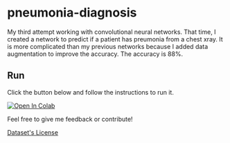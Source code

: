 # pneumonia-diagnosis

My third attempt working with convolutional neural networks. That time, I created a network to predict if a patient has preumonia from a chest xray. It is more
complicated than my previous networks because I added data augmentation to improve the accuracy. The accuracy is 88%. 

## Run 

Click the button below and follow the instructions to run it.

[![Open In Colab](https://colab.research.google.com/assets/colab-badge.svg)](https://colab.research.google.com/github/Stavrospanakakis/pneumonia-diagnosis/blob/master/pneumonia_diagnosis.ipynb)

Feel free to give me feedback or contribute!

[Dataset's License](https://creativecommons.org/licenses/by/4.0/)
